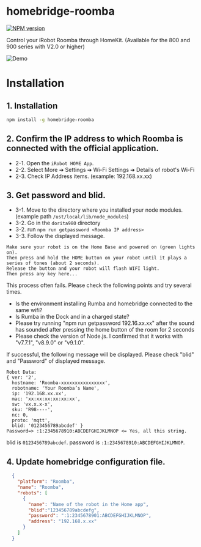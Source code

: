 # homebridge-roomba

[![NPM version][npm-image]][npm-url]

[npm-image]: https://img.shields.io/npm/v/homebridge-roomba.svg
[npm-url]: https://www.npmjs.com/package/homebridge-roomba

Control your iRobot Roomba through HomeKit. (Available for the 800 and 900 series with V2.0 or higher)

![Demo](https://user-images.githubusercontent.com/13570439/43205073-cf3c1d3a-9022-11e8-8055-9adaad1f3d95.gif)

# Installation

## 1. Installation
```bash
npm install -g homebridge-roomba
```

## 2. Confirm the IP address to which Roomba is connected with the official application.
- 2-1. Open the `iRobot HOME App`.
- 2-2. Select  More ➔  Settings ➔ Wi-Fi Settings ➔ Details of robot's Wi-Fi
- 2-3. Check IP Address items. (example: 192.168.xx.xx)

## 3. Get password and blid.
- 3-1. Move to the directory where you installed your node modules.  
     (example path `/ust/local/lib/node_modules`)
- 3-2. Go in the `dorita980` directory
- 3-2. run `npm run getpassword <Roomba IP address>`
- 3-3. Follow the displayed message.
```
Make sure your robot is on the Home Base and powered on (green lights on).
Then press and hold the HOME button on your robot until it plays a series of tones (about 2 seconds).
Release the button and your robot will flash WIFI light.
Then press any key here...
```

This process often fails.
Please check the following points and try several times.

- Is the environment installing Rumba and homebridge connected to the same wifi?
- Is Rumba in the Dock and in a charged state?
- Please try running "npm run getpassword 192.16.xx.xx" after the sound has sounded after pressing the home button of the room for 2 seconds
- Please check the version of Node.js. I confirmed that it works with "v7.7.1", "v8.9.0" or "v9.1.0".

If successful, the following message will be displayed.
Please check "blid" and "Password" of displayed message.

```
Robot Data:
{ ver: '2',
  hostname: 'Roomba-xxxxxxxxxxxxxxxx',
  robotname: 'Your Roomba’s Name',
  ip: '192.168.xx.xx',
  mac: 'xx:xx:xx:xx:xx:xx',
  sw: 'vx.x.x-x',
  sku: 'R98----',
  nc: 0,
  proto: 'mqtt',
  blid: '0123456789abcdef' }
Password=> :1:2345678910:ABCDEFGHIJKLMNOP <= Yes, all this string.
```

blid is `0123456789abcdef`.
password is `:1:2345678910:ABCDEFGHIJKLMNOP`.

## 4. Update homebridge configuration file.
```json
  {
    "platform": "Roomba",
    "name": "Roomba",
    "robots": [
      {
        "name": "Name of the robot in the Home app",
        "blid":"123456789abcdefg",
        "password": ":1:2345678901:ABCDEFGHIJKLMNOP",
        "address": "192.168.x.xx"
      }
    ]
  }
```
